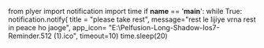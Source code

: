 from plyer import notification
import time
if __name__ == '__main__':
  while True:
    notification.notify(
      title = "please take rest",
      message="rest le lijiye vrna rest in peace ho jaoge",
      app_icon= "E:\Pelfusion-Long-Shadow-Ios7-Reminder.512 (1).ico",
      timeout=10)
    time.sleep(20)
